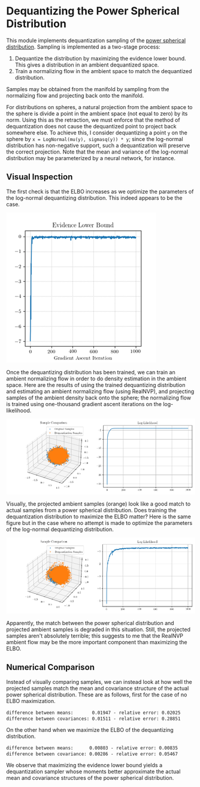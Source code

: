 # Dequantizing the Power Spherical Distribution

This module implements dequantization sampling of the [power spherical distribution](https://arxiv.org/abs/2006.04437). Sampling is implemented as a two-stage process:

1. Dequantize the distribution by maximizing the evidence lower bound. This gives a distribution in an ambient dequantized space.
2. Train a normalizing flow in the ambient space to match the dequantized distribution.

Samples may be obtained from the manifold by sampling from the normalizing flow and projecting back onto the manifold.

For distributions on spheres, a natural projection from the ambient space to the sphere is divide a point in the ambient space (not equal to zero) by its norm. Using this as the retraction, we must enforce that the method of dequantization does not cause the dequantized point to project back somewhere else. To achieve this, I consider dequantizing a point `y` on the sphere by `x = LogNormal(mu(y), sigmasq(y)) * y`; since the log-normal distribution has non-negative support, such a dequantization will preserve the correct projection. Note that the mean and variance of the log-normal distribution may be parameterized by a neural network, for instance.

## Visual Inspection

The first check is that the ELBO increases as we optimize the parameters of the log-normal dequantizing distribution. This indeed appears to be the case.

![ELBO Maximization](images/elbo-maximization.png)

Once the dequantizing distribution has been trained, we can train an ambient normalizing flow in order to do density estimation in the ambient space. Here are the results of using the trained dequantizing distribution and estimating an ambient normalizing flow (using RealNVP), and projecting samples of the ambient density back onto the sphere; the normalizing flow is trained using one-thousand gradient ascent iterations on the log-likelihood.

![Dequantization Sampling](images/power-spherical-samples-num-dequantization-steps-1000.png)

Visually, the projected ambient samples (orange) look like a good match to actual samples from a power spherical distribution. Does training the dequantization distribution to maximize the ELBO matter? Here is the same figure but in the case where no attempt is made to optimize the parameters of the log-normal dequantizing distribution.

![No Elbo Optimization](images/power-spherical-samples-num-dequantization-steps-0.png)

Apparently, the match between the power spherical distribution and projected ambient samples is degraded in this situation. Still, the projected samples aren't absolutely terrible; this suggests to me that the RealNVP ambient flow may be the more important component than maximizing the ELBO.

## Numerical Comparison

Instead of visually comparing samples, we can instead look at how well the projected samples match the mean and covariance structure of the actual power spherical distribution. These are as follows, first for the case of no ELBO maximization.
```
difference between means:       0.01947 - relative error: 0.02025
difference between covariances: 0.01511 - relative error: 0.28851

```
On the other hand when we maximize the ELBO of the dequantizing distribution.
```
difference between means:      0.00803 - relative error: 0.00835
difference between covariance: 0.00286 - relative error: 0.05467
```
We observe that maximizing the evidence lower bound yields a dequantization sampler whose moments better approximate the actual mean and covariance structures of the power spherical distribution.
